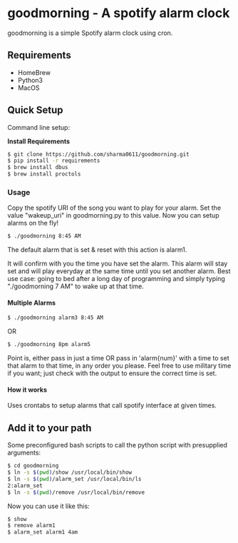 # goodmorning - A spotify alarm clock

goodmorning is a simple Spotify alarm clock using cron.

## Requirements 
* HomeBrew
* Python3
* MacOS 

## Quick Setup

Command line setup:

**Install Requirements**

```bash
$ git clone https://github.com/sharma0611/goodmorning.git
$ pip install -r requirements
$ brew install dbus
$ brew install proctols
```

### **Usage**

Copy the spotify URI of the song you want to play for your alarm. Set the value "wakeup_uri" in goodmorning.py to this value. Now you can setup alarms on the fly!

```bash
$ ./goodmorning 8:45 AM 
```
The default alarm that is set & reset with this action is alarm1. 


It will confirm with you the time you have set the alarm.
This alarm will stay set and will play everyday at the same time until you set another alarm. Best use case: going to bed after a long day of programming and simply typing "./goodmorning 7 AM" to wake up at that time.

#### Multiple Alarms

```bash
$ ./goodmorning alarm3 8:45 AM 
```

OR

```bash
$ ./goodmorning 8pm alarm5
```

Point is, either pass in just a time OR pass in 'alarm{num}' with a time to set that alarm to that time, in any order you please. Feel free to use military time if you want; just check with the output to ensure the correct time is set.

#### How it works

Uses crontabs to setup alarms that call spotify interface at given times.

## Add it to your path

Some preconfigured bash scripts to call the python script with presupplied arguments: 

```bash
$ cd goodmorning
$ ln -s $(pwd)/show /usr/local/bin/show
$ ln -s $(pwd)/alarm_set /usr/local/bin/ls
2:alarm_set
$ ln -s $(pwd)/remove /usr/local/bin/remove
```

Now you can use it like this:

```bash
$ show
$ remove alarm1
$ alarm_set alarm1 4am
```